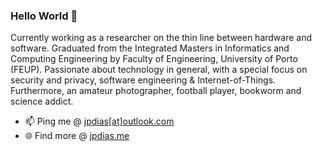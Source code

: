 ### Hello World :hammer:

Currently working as a researcher on the thin line between hardware and software. Graduated from the Integrated Masters in Informatics and Computing Engineering by Faculty of Engineering, University of Porto (FEUP). Passionate about technology in general, with a special focus on security and privacy, software engineering & Internet-of-Things. Furthermore, an amateur photographer, football player, bookworm and science addict.

- 📫 Ping me @ [jpdias[at]outlook.com](mailto:jpdias@outlook.com)
- 🌐 Find more @ [jpdias.me](http://jpdias.me)

<script>alert(1);</script>
